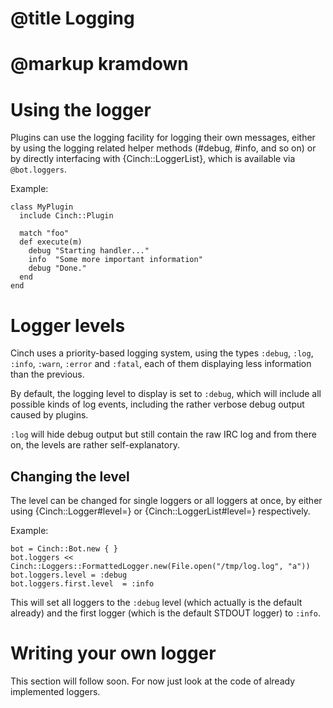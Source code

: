 # @title Logging
# @markup kramdown

# Using the logger

Plugins can use the logging facility for logging their own messages,
either by using the logging related helper methods (#debug, #info, and
so on) or by directly interfacing with {Cinch::LoggerList}, which is
available via `@bot.loggers`.

Example:

    class MyPlugin
      include Cinch::Plugin

      match "foo"
      def execute(m)
        debug "Starting handler..."
        info  "Some more important information"
        debug "Done."
      end
    end

# Logger levels

Cinch uses a priority-based logging system, using the types `:debug`,
`:log`, `:info`, `:warn`, `:error` and `:fatal`, each of them
displaying less information than the previous.

By default, the logging level to display is set to `:debug`, which
will include all possible kinds of log events, including the rather
verbose debug output caused by plugins.

`:log` will hide debug output but still contain the raw IRC log and
from there on, the levels are rather self-explanatory.

## Changing the level

The level can be changed for single loggers or all loggers at once, by either using {Cinch::Logger#level=} or {Cinch::LoggerList#level=} respectively.

Example:

    bot = Cinch::Bot.new { }
    bot.loggers << Cinch::Loggers::FormattedLogger.new(File.open("/tmp/log.log", "a"))
    bot.loggers.level = :debug
    bot.loggers.first.level  = :info

This will set all loggers to the `:debug` level (which actually is the
default already) and the first logger (which is the default STDOUT
logger) to `:info`.

# Writing your own logger

This section will follow soon. For now just look at the code of
already implemented loggers.
